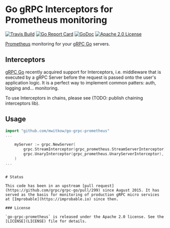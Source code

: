 # Go gRPC Interceptors for Prometheus monitoring 

[![Travis Build](https://travis-ci.org/mwitkow/go-flagz.svg)](https://travis-ci.org/mwitkow/go-grpc-prometheus)
[![Go Report Card](http://goreportcard.com/badge/mwitkow/go-flagz)](http://goreportcard.com/report/mwitkow/go-grpc-prometheus)
[![GoDoc](http://img.shields.io/badge/GoDoc-Reference-blue.svg)](https://godoc.org/github.com/mwitkow/go-grpc-prometheus)
[![Apache 2.0 License](https://img.shields.io/badge/License-Apache%202.0-blue.svg)](LICENSE)

[Prometheus](https://prometheus.io/) monitoring for your [gRPC Go](https://github.com/grpc/grpc-go) servers.

## Interceptors

[gRPC Go](https://github.com/grpc/grpc-go) recently acquired support for Interceptors, i.e. middleware that is executed
by a gRPC Server before the request is passed onto the user's application logic. It is a perfect way to implement
common patters: auth, logging and... monitoring.

To use Interceptors in chains, please see (TODO: publish chaining interceptors lib).

## Usage

```go
import "github.com/mwitkow/go-grpc-prometheus"
...

    myServer := grpc.NewServer(
        grpc.StreamInterceptor(grpc_prometheus.StreamServerInterceptor),
        grpc.UnaryInterceptor(grpc_prometheus.UnaryServerInterceptor),
    )
...
```


```

# Status

This code has been in an upstream [pull request](https://github.com/grpc/grpc-go/pull/299) since August 2015. It has 
served as the basis for monitoring of production gRPC micro services at [Improbable](https://improbable.io) since then.

### License

`go-grpc-prometheus` is released under the Apache 2.0 license. See the [LICENSE](LICENSE) file for details.